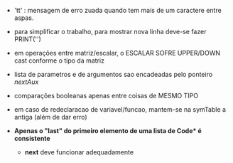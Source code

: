 + 'tt' : mensagem de erro zuada quando tem mais de um caractere
entre aspas.

+ para simplificar o trabalho, para mostrar nova linha deve-se
    fazer PRINT('')

+ em operações entre matriz/escalar, o ESCALAR SOFRE UPPER/DOWN cast conforme o tipo da matriz

+ lista de parametros e de argumentos sao encadeadas pelo ponteiro *nextAux*

+ comparações booleanas apenas entre coisas de MESMO TIPO

+ em caso de redeclaracao de variavel/funcao, mantem-se na symTable a antiga
(além de dar erro)

+ **Apenas o "last" do primeiro elemento de uma lista de Code\* é consistente**
  - **next** deve funcionar adequadamente